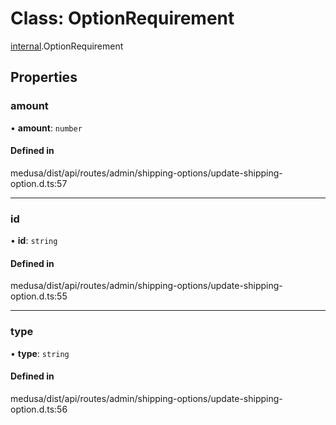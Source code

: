 # Class: OptionRequirement

[internal](../modules/internal-21.md).OptionRequirement

## Properties

### amount

• **amount**: `number`

#### Defined in

medusa/dist/api/routes/admin/shipping-options/update-shipping-option.d.ts:57

___

### id

• **id**: `string`

#### Defined in

medusa/dist/api/routes/admin/shipping-options/update-shipping-option.d.ts:55

___

### type

• **type**: `string`

#### Defined in

medusa/dist/api/routes/admin/shipping-options/update-shipping-option.d.ts:56

